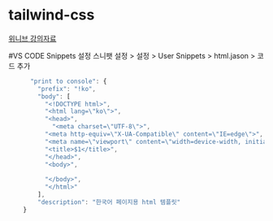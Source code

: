 # tailwind-css
[위니브 강의자료](https://www.notion.so/paullabworkspace/Tailwind-CSS-c3aebde0f224435ba615fc12e6abc843)

#VS CODE Snippets 설정
스니팻 설정 > 설정 > User Snippets > html.jason > 코드 추가

```javascript
      "print to console": {
        "prefix": "!ko",
        "body": [
          "<!DOCTYPE html>",
          "<html lang=\"ko\">",
          "<head>",
            "<meta charset=\"UTF-8\">",
          "<meta http-equiv=\"X-UA-Compatible\" content=\"IE=edge\">",
          "<meta name=\"viewport\" content=\"width=device-width, initial-scale=1.0\">",
          "<title>$1</title>",
          "</head>",
          "<body>",
        
          "</body>",
          "</html>"
        ],
        "description": "한국어 페이지용 html 템플릿"
  	}
```
